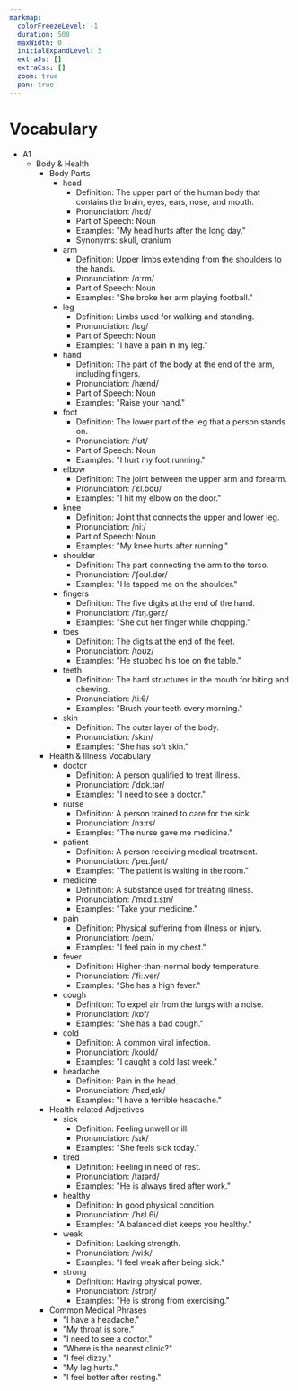 ```yaml
---
markmap:
  colorFreezeLevel: -1
  duration: 500
  maxWidth: 0
  initialExpandLevel: 5
  extraJs: []
  extraCss: []
  zoom: true
  pan: true
---
```


# Vocabulary

- A1
  - Body & Health
    - Body Parts
      - head
        - Definition: The upper part of the human body that contains the brain, eyes, ears, nose, and mouth.
        - Pronunciation: /hɛd/
        - Part of Speech: Noun
        - Examples: "My head hurts after the long day."
        - Synonyms: skull, cranium
      - arm
        - Definition: Upper limbs extending from the shoulders to the hands.
        - Pronunciation: /ɑːrm/
        - Part of Speech: Noun
        - Examples: "She broke her arm playing football."
      - leg
        - Definition: Limbs used for walking and standing.
        - Pronunciation: /lɛɡ/
        - Part of Speech: Noun
        - Examples: "I have a pain in my leg."
      - hand
        - Definition: The part of the body at the end of the arm, including fingers.
        - Pronunciation: /hænd/
        - Part of Speech: Noun
        - Examples: "Raise your hand."
      - foot
        - Definition: The lower part of the leg that a person stands on.
        - Pronunciation: /fʊt/
        - Part of Speech: Noun
        - Examples: "I hurt my foot running."
      - elbow
        - Definition: The joint between the upper arm and forearm.
        - Pronunciation: /ˈɛl.boʊ/
        - Examples: "I hit my elbow on the door."
      - knee
        - Definition: Joint that connects the upper and lower leg.
        - Pronunciation: /niː/
        - Part of Speech: Noun
        - Examples: "My knee hurts after running."
      - shoulder
        - Definition: The part connecting the arm to the torso.
        - Pronunciation: /ˈʃoʊl.dər/
        - Examples: "He tapped me on the shoulder."
      - fingers
        - Definition: The five digits at the end of the hand.
        - Pronunciation: /ˈfɪŋ.ɡərz/
        - Examples: "She cut her finger while chopping."
      - toes
        - Definition: The digits at the end of the feet.
        - Pronunciation: /toʊz/
        - Examples: "He stubbed his toe on the table."
      - teeth
        - Definition: The hard structures in the mouth for biting and chewing.
        - Pronunciation: /tiːθ/
        - Examples: "Brush your teeth every morning."
      - skin
        - Definition: The outer layer of the body.
        - Pronunciation: /skɪn/
        - Examples: "She has soft skin."
    - Health & Illness Vocabulary
      - doctor
        - Definition: A person qualified to treat illness.
        - Pronunciation: /ˈdɒk.tər/
        - Examples: "I need to see a doctor."
      - nurse
        - Definition: A person trained to care for the sick.
        - Pronunciation: /nɜːrs/
        - Examples: "The nurse gave me medicine."
      - patient
        - Definition: A person receiving medical treatment.
        - Pronunciation: /ˈpeɪ.ʃənt/
        - Examples: "The patient is waiting in the room."
      - medicine
        - Definition: A substance used for treating illness.
        - Pronunciation: /ˈmɛd.ɪ.sɪn/
        - Examples: "Take your medicine."
      - pain
        - Definition: Physical suffering from illness or injury.
        - Pronunciation: /peɪn/
        - Examples: "I feel pain in my chest."
      - fever
        - Definition: Higher-than-normal body temperature.
        - Pronunciation: /ˈfiː.vər/
        - Examples: "She has a high fever."
      - cough
        - Definition: To expel air from the lungs with a noise.
        - Pronunciation: /kɒf/
        - Examples: "She has a bad cough."
      - cold
        - Definition: A common viral infection.
        - Pronunciation: /koʊld/
        - Examples: "I caught a cold last week."
      - headache
        - Definition: Pain in the head.
        - Pronunciation: /ˈhɛdˌeɪk/
        - Examples: "I have a terrible headache."
    - Health-related Adjectives
      - sick
        - Definition: Feeling unwell or ill.
        - Pronunciation: /sɪk/
        - Examples: "She feels sick today."
      - tired
        - Definition: Feeling in need of rest.
        - Pronunciation: /taɪərd/
        - Examples: "He is always tired after work."
      - healthy
        - Definition: In good physical condition.
        - Pronunciation: /ˈhɛl.θi/
        - Examples: "A balanced diet keeps you healthy."
      - weak
        - Definition: Lacking strength.
        - Pronunciation: /wiːk/
        - Examples: "I feel weak after being sick."
      - strong
        - Definition: Having physical power.
        - Pronunciation: /strɒŋ/
        - Examples: "He is strong from exercising."
    - Common Medical Phrases
      - "I have a headache."
      - "My throat is sore."
      - "I need to see a doctor."
      - "Where is the nearest clinic?"
      - "I feel dizzy."
      - "My leg hurts."
      - "I feel better after resting."
